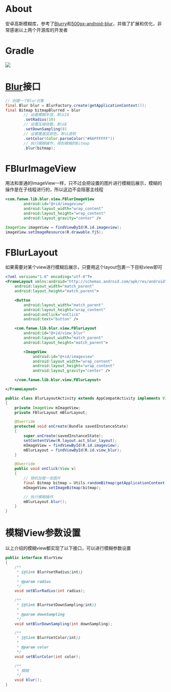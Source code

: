 # About
安卓高斯模糊库，参考了[Blurry](https://github.com/wasabeef/Blurry)和[500px-android-blur](https://github.com/500px/500px-android-blur)，并做了扩展和优化，非常感谢以上两个开源库的开发者

# Gradle
[![](https://jitpack.io/v/zj565061763/blur.svg)](https://jitpack.io/#zj565061763/blur)

# [Blur](https://github.com/zj565061763/blur/blob/master/lib/src/main/java/com/fanwe/lib/blur/core/Blur.java)接口
```java
// 创建一个Blur对象
final Blur blur = BlurFactory.create(getApplicationContext());
final Bitmap bitmapBlurred = blur
        // 设置模糊半径，默认10
        .setRadius(10)
        // 设置压缩倍数，默认8
        .setDownSampling(8)
        // 设置覆盖层颜色，默认透明
        .setColor(Color.parseColor("#66FFFFFF"))
        // 执行模糊操作，得到模糊的Bitmap
        .blur(bitmap);
```

# FBlurImageView
用法和普通的ImageView一样，只不过会把设置的图片进行模糊后展示，模糊的操作是在子线程进行的，所以这边不会阻塞主线程
```xml
<com.fanwe.lib.blur.view.FBlurImageView
        android:id="@+id/imageview"
        android:layout_width="wrap_content"
        android:layout_height="wrap_content"
        android:layout_gravity="center" />
```
```java
ImageView imageView = findViewById(R.id.imageview);
imageView.setImageResource(R.drawable.fj5);
```

# FBlurLayout
如果需要对某个view进行模糊后展示，只要用这个layout包裹一下目标view即可
```xml
<?xml version="1.0" encoding="utf-8"?>
<FrameLayout xmlns:android="http://schemas.android.com/apk/res/android"
    android:layout_width="match_parent"
    android:layout_height="match_parent">

    <Button
        android:layout_width="match_parent"
        android:layout_height="wrap_content"
        android:onClick="onClick"
        android:text="button" />

    <com.fanwe.lib.blur.view.FBlurLayout
        android:id="@+id/view_blur"
        android:layout_width="match_parent"
        android:layout_height="match_parent">

        <ImageView
            android:id="@+id/imageview"
            android:layout_width="wrap_content"
            android:layout_height="wrap_content"
            android:layout_gravity="center" />

    </com.fanwe.lib.blur.view.FBlurLayout>

</FrameLayout>
```
```java
public class BlurLayoutActivity extends AppCompatActivity implements View.OnClickListener
{
    private ImageView mImageView;
    private FBlurLayout mBlurLayout;

    @Override
    protected void onCreate(Bundle savedInstanceState)
    {
        super.onCreate(savedInstanceState);
        setContentView(R.layout.act_blur_layout);
        mImageView = findViewById(R.id.imageview);
        mBlurLayout = findViewById(R.id.view_blur);
    }

    @Override
    public void onClick(View v)
    {
        // 随机加载一张图片
        final Bitmap bitmap = Utils.randomBitmap(getApplicationContext());
        mImageView.setImageBitmap(bitmap);

        // 执行模糊操作
        mBlurLayout.blur();
    }
}
```
# 模糊View参数设置
以上介绍的模糊view都实现了以下接口，可以进行模糊参数设置
<br>
```java
public interface BlurView
{
    /**
     * {@link Blur#setRadius(int)}
     *
     * @param radius
     */
    void setBlurRadius(int radius);

    /**
     * {@link Blur#setDownSampling(int)}
     *
     * @param downSampling
     */
    void setBlurDownSampling(int downSampling);

    /**
     * {@link Blur#setColor(int)}
     *
     * @param color
     */
    void setBlurColor(int color);

    /**
     * 模糊
     */
    void blur();
}
```
